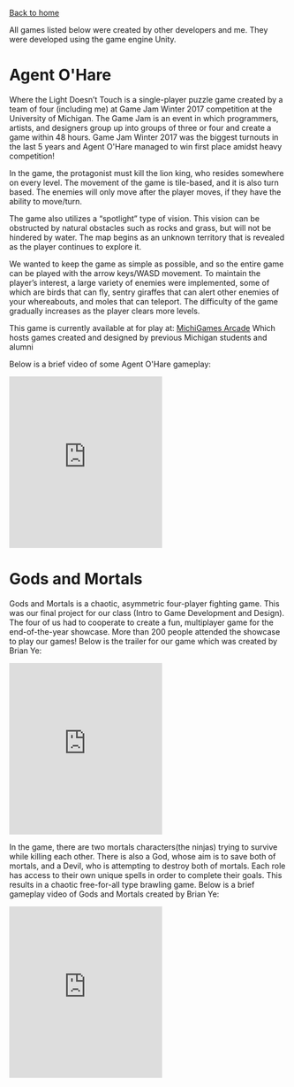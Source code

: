 [Back to home](https://venkatvv.github.io/)

All games listed below were created by other developers and me. They were developed using the game engine Unity.

# Agent O'Hare
Where the Light Doesn’t Touch is a single-player puzzle game created by a team of four (including me) at Game Jam Winter 2017 competition at the University of Michigan. The Game Jam is an event in which programmers, artists, and designers group up into groups of three or four and create a game within 48 hours. Game Jam Winter 2017 was the biggest turnouts in the last 5 years and Agent O'Hare managed to win first place amidst heavy competition!

In the game, the protagonist must kill the lion king, who resides somewhere on every level. The movement of the game is tile-based, and it is also turn based. The enemies will only move after the player moves, if they have the ability to move/turn. 

The game also utilizes a “spotlight” type of vision. This vision can be obstructed by natural obstacles such as rocks and grass, but will not be hindered by water. The map begins as an unknown territory that is revealed as the player continues to explore it.

We wanted to keep the game as simple as possible, and so the entire game can be played with the arrow keys/WASD movement. To maintain the player’s interest, a large variety of enemies were implemented, some of which are birds that can fly, sentry giraffes that can alert other enemies of your whereabouts, and moles that can teleport. The difficulty of the game gradually increases as the player clears more levels. 

This game is currently available at for play at:
[MichiGames Arcade](http://eecs.umich.edu/eecs/about/articles/2017/MichiGames-Arcade)
Which hosts games created and designed by previous Michigan students and alumni

Below is a brief video of some Agent O'Hare gameplay:
<iframe width="55%" height="310" src="https://www.youtube.com/embed/wzXzEg1Khlo" frameborder="0" allowfullscreen></iframe>

# Gods and Mortals

Gods and Mortals is a chaotic, asymmetric four-player fighting game. This was our final project for our class (Intro to Game Development and Design). The four of us had to cooperate to create a fun, multiplayer game for the end-of-the-year showcase. More than 200 people attended the showcase to play our games!
Below is the trailer for our game which was created by Brian Ye:
<iframe width="55%" height="310" src="https://www.youtube.com/embed/hacX8FV89SI" frameborder="0" allowfullscreen></iframe>

In the game, there are two mortals characters(the ninjas) trying to survive while killing each other. There is also a God, whose aim is to save both of mortals, and a Devil, who is attempting to destroy both of mortals. Each role has access to their own unique spells in order to complete their goals. This results in a chaotic free-for-all type brawling game.
Below is a brief gameplay video of Gods and Mortals created by Brian Ye:
<iframe width="55%" height="310" src="https://www.youtube.com/embed/dIxCFT917no" frameborder="0" allowfullscreen></iframe>
